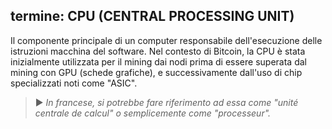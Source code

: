 termine: CPU (CENTRAL PROCESSING UNIT)
---

Il componente principale di un computer responsabile dell'esecuzione delle istruzioni macchina del software. Nel contesto di Bitcoin, la CPU è stata inizialmente utilizzata per il mining dai nodi prima di essere superata dal mining con GPU (schede grafiche), e successivamente dall'uso di chip specializzati noti come "ASIC".

> ► *In francese, si potrebbe fare riferimento ad essa come "unité centrale de calcul" o semplicemente come "processeur".*